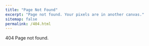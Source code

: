 ```yaml
---
title: "Page Not Found"
excerpt: "Page not found. Your pixels are in another canvas."
sitemap: false
permalink: /404.html
---
```


404 Page not found. 
